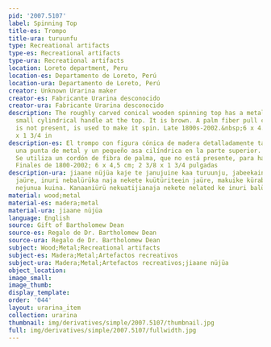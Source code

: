 ```yaml
---
pid: '2007.5107'
label: Spinning Top
title-es: Trompo
title-ura: turuunfu
type: Recreational artifacts
type-es: Recreational artifacts
type-ura: Recreational artifacts
location: Loreto department, Peru
location-es: Departamento de Loreto, Perú
location-ura: Departamento de Loreto, Perú
creator: Unknown Urarina maker
creator-es: Fabricante Urarina desconocido
creator-ura: Fabricante Urarina desconocido
description: The roughly carved conical wooden spinning top has a metal tip and a
  small cylindrical handle at the top. It is brown. A palm fiber pull cord, which
  is not present, is used to make it spin. Late 1800s-2002.&nbsp;6 x 4.5 cm; 2 3/8
  x 1 3/4 in
description-es: El trompo con figura cónica de madera detalladamente tallado tiene
  una punta de metal y un pequeño asa cilíndrica en la parte superior. Es marrón.
  Se utiliza un cordón de fibra de palma, que no está presente, para hacerlo girar.
  Finales de 1800-2002; 6 x 4,5 cm; 2 3/8 x 1 3/4 pulgadas
description-ura: jiaane nüjüa kaje te janujuine kaa turuunju, jabeekain retütüinte
  jaüre, inuri nebalürüka naja nekete kuütüriteein jaüre, makuike kürabu enauain rautujein
  nejunua kuina. Kanaaniürü nekuatijianaja nekete nelated ke inuri balüünejein jenunuin
material: wood;metal
material-es: madera;metal
material-ura: jiaane nüjüa
language: English
source: Gift of Bartholomew Dean
source-es: Regalo de Dr. Bartholomew Dean
source-ura: Regalo de Dr. Bartholomew Dean
subject: Wood;Metal;Recreational artifacts
subject-es: Madera;Metal;Artefactos recreativos
subject-ura: Madera;Metal;Artefactos recreativos;jiaane nüjüa
object_location:
image_small:
image_thumb:
display_template:
order: '044'
layout: urarina_item
collection: urarina
thumbnail: img/derivatives/simple/2007.5107/thumbnail.jpg
full: img/derivatives/simple/2007.5107/fullwidth.jpg
---
```


